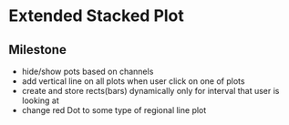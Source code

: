 # Extended Stacked Plot
## Milestone
- hide/show pots based on channels
- add vertical line on all plots when user click on one of plots
- create and store rects(bars) dynamically only for interval that user is looking at
- change red Dot to some type of regional line plot 
